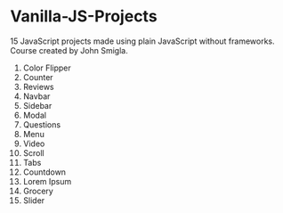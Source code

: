 # Vanilla-JS-Projects
15 JavaScript projects made using plain JavaScript without frameworks.
Course created by John Smigla.

1. Color Flipper
2. Counter
3. Reviews
4. Navbar
5. Sidebar
6. Modal
7. Questions
8. Menu
9. Video
10. Scroll
11. Tabs
12. Countdown
13. Lorem Ipsum
14. Grocery
15. Slider
